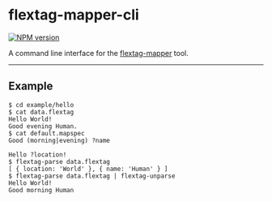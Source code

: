 # flextag-mapper-cli
[![NPM version][npm-image]][npm-url]

A command line interface for the
[flextag-mapper](https://npmjs.org/package/flextag-mapper) tool.

----

## Example
```terminal
$ cd example/hello
$ cat data.flextag
Hello World! 
Good evening Human.
$ cat default.mapspec
Good (morning|evening) ?name

Hello ?location!
$ flextag-parse data.flextag
[ { location: 'World' }, { name: 'Human' } ]
$ flextag-parse data.flextag | flextag-unparse 
Hello World! 
Good morning Human
```


[npm-image]: https://img.shields.io/npm/v/flextag-mapper-cli.svg?style=flat-square
[npm-url]: https://npmjs.org/package/flextag-mapper-cli
